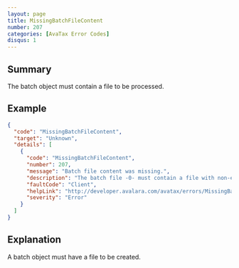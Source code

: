 ```yaml
---
layout: page
title: MissingBatchFileContent
number: 207
categories: [AvaTax Error Codes]
disqus: 1
---
```


## Summary

The batch object must contain a file to be processed.

## Example

```json
{
  "code": "MissingBatchFileContent",
  "target": "Unknown",
  "details": [
    {
      "code": "MissingBatchFileContent",
      "number": 207,
      "message": "Batch file content was missing.",
      "description": "The batch file -0- must contain a file with non-empty contents.",
      "faultCode": "Client",
      "helpLink": "http://developer.avalara.com/avatax/errors/MissingBatchFileContent",
      "severity": "Error"
    }
  ]
}
```

## Explanation

A batch object must have a file to be created.
